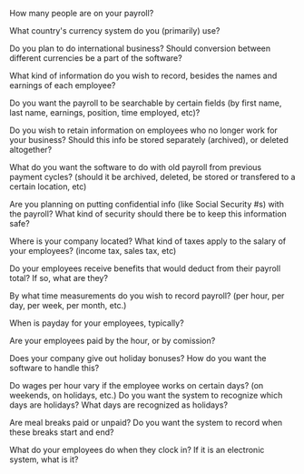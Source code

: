 How many people are on your payroll? 

What country's currency system do you (primarily) use? 

Do you plan to do international business? Should conversion between different currencies be a part of the software? 

What kind of information do you wish to record, besides the names and earnings of each employee? 

Do you want the payroll to be searchable by certain fields (by first name, last name, earnings, position, time employed, etc)?

Do you wish to retain information on employees who no longer work for your business? Should this info be stored separately (archived), or deleted altogether?

What do you want the software to do with old payroll from previous payment cycles? (should it be archived, deleted, be stored or transfered to a certain location, etc)

Are you planning on putting confidential info (like Social Security #s) with the payroll? What kind of security should there be to keep this information safe?

Where is your company located? What kind of taxes apply to the salary of your employees? (income tax, sales tax, etc)

Do your employees receive benefits that would deduct from their payroll total? If so, what are they? 

By what time measurements do you wish to record payroll? (per hour, per day, per week, per month, etc.)

When is payday for your employees, typically?

Are your employees paid by the hour, or by comission? 

Does your company give out holiday bonuses? How do you want the software to handle this? 

Do wages per hour vary if the employee works on certain days? (on weekends, on holidays, etc.) Do you want the system to recognize which days are holidays? What days are recognized as holidays?

Are meal breaks paid or unpaid? Do you want the system to record when these breaks start and end?

What do your employees do when they clock in? If it is an electronic system, what is it? 




